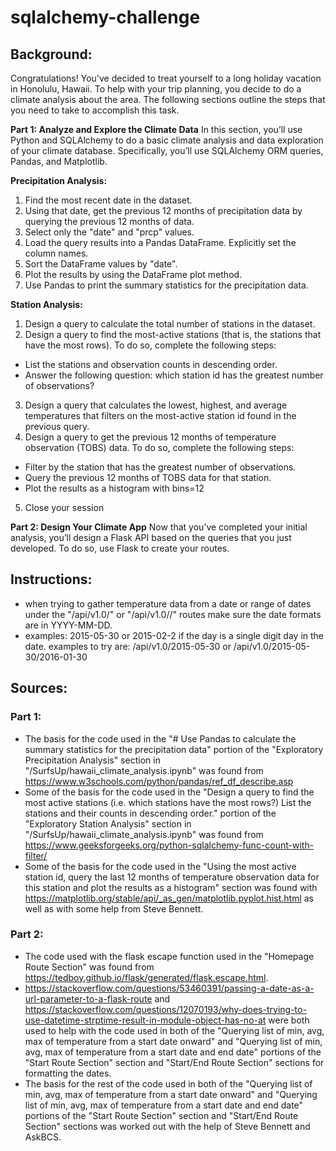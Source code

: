 # sqlalchemy-challenge
## **Background:**

Congratulations! You've decided to treat yourself to a long holiday vacation in Honolulu, Hawaii. To help with your trip planning, you decide to do a climate analysis about the area. The following sections outline the steps that you need to take to accomplish this task.

**Part 1: Analyze and Explore the Climate Data**
In this section, you’ll use Python and SQLAlchemy to do a basic climate analysis and data exploration of your climate database. Specifically, you’ll use SQLAlchemy ORM queries, Pandas, and Matplotlib.

**Precipitation Analysis:**
1. Find the most recent date in the dataset.
2. Using that date, get the previous 12 months of precipitation data by querying the previous 12 months of data.
3. Select only the "date" and "prcp" values.
4. Load the query results into a Pandas DataFrame. Explicitly set the column names.
5. Sort the DataFrame values by "date".
6. Plot the results by using the DataFrame plot method.
7. Use Pandas to print the summary statistics for the precipitation data.

**Station Analysis:**
1. Design a query to calculate the total number of stations in the dataset.
2. Design a query to find the most-active stations (that is, the stations that have the most rows). To do so, complete the following steps:
- List the stations and observation counts in descending order.
- Answer the following question: which station id has the greatest number of observations?
3. Design a query that calculates the lowest, highest, and average temperatures that filters on the most-active station id found in the previous query.
4. Design a query to get the previous 12 months of temperature observation (TOBS) data. To do so, complete the following steps:
- Filter by the station that has the greatest number of observations.
- Query the previous 12 months of TOBS data for that station.
- Plot the results as a histogram with bins=12
5. Close your session

**Part 2: Design Your Climate App**
Now that you’ve completed your initial analysis, you’ll design a Flask API based on the queries that you just developed. To do so, use Flask to create your routes.

## **Instructions:**
- when trying to gather temperature data from a date or range of dates under the "/api/v1.0/<start>" or "/api/v1.0/<start>/<end>" routes make sure the date formats are in YYYY-MM-DD. 
- examples: 2015-05-30 or 2015-02-2 if the day is a single digit day in the date. examples to try are: /api/v1.0/2015-05-30 or /api/v1.0/2015-05-30/2016-01-30

## **Sources:**
### **Part 1:**
- The basis for the code used in the "# Use Pandas to calculate the summary statistics for the precipitation data" portion of the "Exploratory Precipitation Analysis" section in "/SurfsUp/hawaii_climate_analysis.ipynb" was found from https://www.w3schools.com/python/pandas/ref_df_describe.asp
- Some of the basis for the code used in the "Design a query to find the most active stations (i.e. which stations have the most rows?) List the stations and their counts in descending order." portion of the "Exploratory Station Analysis" section in "/SurfsUp/hawaii_climate_analysis.ipynb" was found from https://www.geeksforgeeks.org/python-sqlalchemy-func-count-with-filter/
- Some of the basis for the code used in the "Using the most active station id, query the last 12 months of temperature observation data for this station and plot the results as a histogram" section was found with https://matplotlib.org/stable/api/_as_gen/matplotlib.pyplot.hist.html as well as with some help from Steve Bennett.

### **Part 2:**
- The code used with the flask escape function used in the "Homepage Route Section" was found from https://tedboy.github.io/flask/generated/flask.escape.html.
- https://stackoverflow.com/questions/53460391/passing-a-date-as-a-url-parameter-to-a-flask-route and https://stackoverflow.com/questions/12070193/why-does-trying-to-use-datetime-strptime-result-in-module-object-has-no-at were both used to help with the code used in both of the "Querying list of min, avg, max of temperature from a start date onward" and "Querying list of min, avg, max of temperature from a start date and end date" portions of the "Start Route Section" section and "Start/End Route Section" sections for formatting the dates.
- The basis for the rest of the code used in both of the "Querying list of min, avg, max of temperature from a start date onward" and "Querying list of min, avg, max of temperature from a start date and end date" portions of the "Start Route Section" section and "Start/End Route Section" sections was worked out with the help of Steve Bennett and AskBCS.